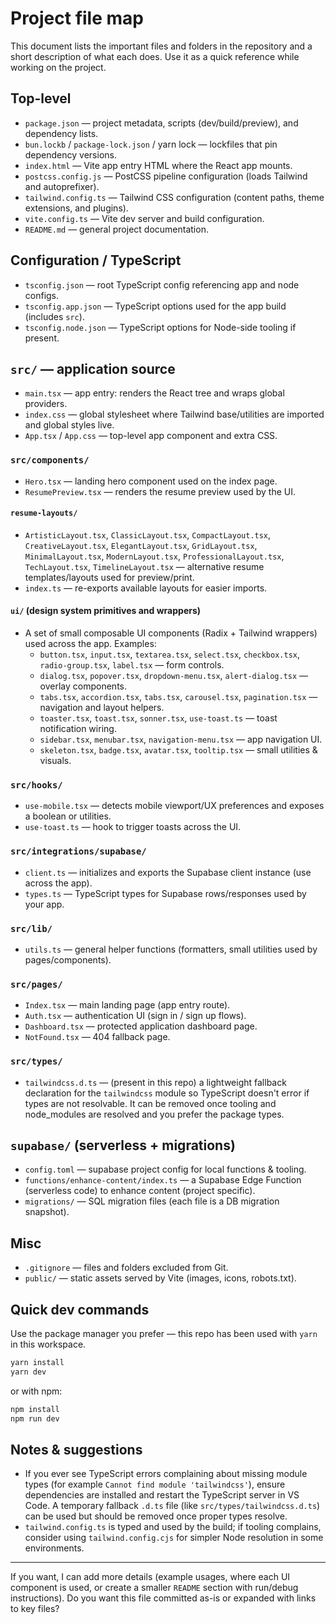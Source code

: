 # Project file map

This document lists the important files and folders in the repository and a short description of what each does. Use it as a quick reference while working on the project.

## Top-level

- `package.json` — project metadata, scripts (dev/build/preview), and dependency lists.
- `bun.lockb` / `package-lock.json` / yarn lock — lockfiles that pin dependency versions.
- `index.html` — Vite app entry HTML where the React app mounts.
- `postcss.config.js` — PostCSS pipeline configuration (loads Tailwind and autoprefixer).
- `tailwind.config.ts` — Tailwind CSS configuration (content paths, theme extensions, and plugins).
- `vite.config.ts` — Vite dev server and build configuration.
- `README.md` — general project documentation.

## Configuration / TypeScript

- `tsconfig.json` — root TypeScript config referencing app and node configs.
- `tsconfig.app.json` — TypeScript options used for the app build (includes `src`).
- `tsconfig.node.json` — TypeScript options for Node-side tooling if present.

## `src/` — application source

- `main.tsx` — app entry: renders the React tree and wraps global providers.
- `index.css` — global stylesheet where Tailwind base/utilities are imported and global styles live.
- `App.tsx` / `App.css` — top-level app component and extra CSS.

### `src/components/`

- `Hero.tsx` — landing hero component used on the index page.
- `ResumePreview.tsx` — renders the resume preview used by the UI.

#### `resume-layouts/`
- `ArtisticLayout.tsx`, `ClassicLayout.tsx`, `CompactLayout.tsx`, `CreativeLayout.tsx`, `ElegantLayout.tsx`, `GridLayout.tsx`, `MinimalLayout.tsx`, `ModernLayout.tsx`, `ProfessionalLayout.tsx`, `TechLayout.tsx`, `TimelineLayout.tsx` — alternative resume templates/layouts used for preview/print.
- `index.ts` — re-exports available layouts for easier imports.

#### `ui/` (design system primitives and wrappers)
- A set of small composable UI components (Radix + Tailwind wrappers) used across the app. Examples:
  - `button.tsx`, `input.tsx`, `textarea.tsx`, `select.tsx`, `checkbox.tsx`, `radio-group.tsx`, `label.tsx` — form controls.
  - `dialog.tsx`, `popover.tsx`, `dropdown-menu.tsx`, `alert-dialog.tsx` — overlay components.
  - `tabs.tsx`, `accordion.tsx`, `tabs.tsx`, `carousel.tsx`, `pagination.tsx` — navigation and layout helpers.
  - `toaster.tsx`, `toast.tsx`, `sonner.tsx`, `use-toast.ts` — toast notification wiring.
  - `sidebar.tsx`, `menubar.tsx`, `navigation-menu.tsx` — app navigation UI.
  - `skeleton.tsx`, `badge.tsx`, `avatar.tsx`, `tooltip.tsx` — small utilities & visuals.

### `src/hooks/`
- `use-mobile.tsx` — detects mobile viewport/UX preferences and exposes a boolean or utilities.
- `use-toast.ts` — hook to trigger toasts across the UI.

### `src/integrations/supabase/`
- `client.ts` — initializes and exports the Supabase client instance (use across the app).
- `types.ts` — TypeScript types for Supabase rows/responses used by your app.

### `src/lib/`
- `utils.ts` — general helper functions (formatters, small utilities used by pages/components).

### `src/pages/`
- `Index.tsx` — main landing page (app entry route).
- `Auth.tsx` — authentication UI (sign in / sign up flows).
- `Dashboard.tsx` — protected application dashboard page.
- `NotFound.tsx` — 404 fallback page.

### `src/types/`
- `tailwindcss.d.ts` — (present in this repo) a lightweight fallback declaration for the `tailwindcss` module so TypeScript doesn't error if types are not resolvable. It can be removed once tooling and node_modules are resolved and you prefer the package types.

## `supabase/` (serverless + migrations)

- `config.toml` — supabase project config for local functions & tooling.
- `functions/enhance-content/index.ts` — a Supabase Edge Function (serverless code) to enhance content (project specific).
- `migrations/` — SQL migration files (each file is a DB migration snapshot).

## Misc

- `.gitignore` — files and folders excluded from Git.
- `public/` — static assets served by Vite (images, icons, robots.txt).

## Quick dev commands

Use the package manager you prefer — this repo has been used with `yarn` in this workspace.

```powershell
yarn install
yarn dev
```

or with npm:

```powershell
npm install
npm run dev
```

## Notes & suggestions

- If you ever see TypeScript errors complaining about missing module types (for example `Cannot find module 'tailwindcss'`), ensure dependencies are installed and restart the TypeScript server in VS Code. A temporary fallback `.d.ts` file (like `src/types/tailwindcss.d.ts`) can be used but should be removed once proper types resolve.
- `tailwind.config.ts` is typed and used by the build; if tooling complains, consider using `tailwind.config.cjs` for simpler Node resolution in some environments.

---

If you want, I can add more details (example usages, where each UI component is used, or create a smaller `README` section with run/debug instructions). Do you want this file committed as-is or expanded with links to key files?
